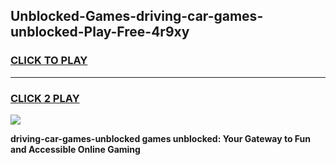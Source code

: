 
## Unblocked-Games-driving-car-games-unblocked-Play-Free-4r9xy
<h3>
<a href="https://premium76.site?title=driving-car-games-unblocked&ref=15A">CLICK TO PLAY</a></h3>
<hr>

<h3>
<a href="https://premium76.site?title=driving-car-games-unblocked&ref=15A">CLICK 2 PLAY</a>
  
</h3>

<a href="https://premium76.site?title=driving-car-games-unblocked&ref=15A"><img src="https://clearcache.store/games.png"></a>


**driving-car-games-unblocked games unblocked: Your Gateway to Fun and Accessible Online Gaming**
